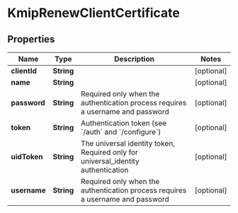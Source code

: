 

# KmipRenewClientCertificate

## Properties

Name | Type | Description | Notes
------------ | ------------- | ------------- | -------------
**clientId** | **String** |  |  [optional]
**name** | **String** |  |  [optional]
**password** | **String** | Required only when the authentication process requires a username and password |  [optional]
**token** | **String** | Authentication token (see &#x60;/auth&#x60; and &#x60;/configure&#x60;) |  [optional]
**uidToken** | **String** | The universal identity token, Required only for universal_identity authentication |  [optional]
**username** | **String** | Required only when the authentication process requires a username and password |  [optional]



